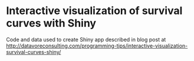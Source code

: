 Interactive visualization of survival curves with Shiny
========================================================

Code and data used to create Shiny app described in blog post at http://datavoreconsulting.com/programming-tips/interactive-visualization-survival-curves-shiny/ 

